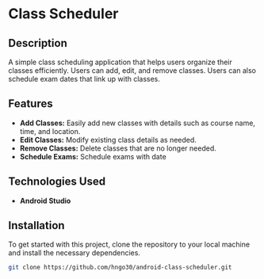# Class Scheduler

## Description
A simple class scheduling application that helps users organize their classes efficiently. Users can add, edit, and remove classes. Users can also schedule exam dates that link up with classes.

## Features
- **Add Classes:** Easily add new classes with details such as course name, time, and location.
- **Edit Classes:** Modify existing class details as needed.
- **Remove Classes:** Delete classes that are no longer needed.
- **Schedule Exams:** Schedule exams with date

## Technologies Used
- **Android Studio**

## Installation
To get started with this project, clone the repository to your local machine and install the necessary dependencies.

```bash
git clone https://github.com/hngo30/android-class-scheduler.git
